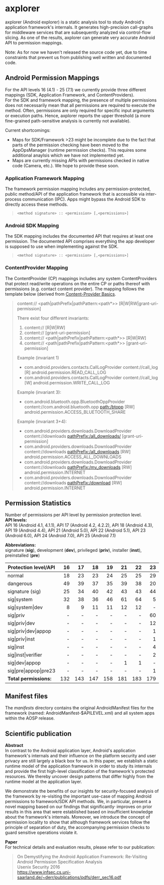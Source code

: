 # axplorer

axplorer (Android explorer) is a static analysis tool to study Android's application framework's internals. It generates high-precision call-graphs for middleware services that are subsequently analyzed via control-flow slicing.
As one of the results, axplorer can generate very accurate Android API to permission mappings.<br>

Note: As for now we haven't released the source code yet, due to time constraints that
prevent us from publishing well written and documented code.

## Android Permission Mappings
For the API levels 16 (4.1) - 25 (7.1) we currently provide three different mappings (SDK, Application Framework, and ContentProviders).<br>
For the SDK and framework mapping, the presence of multiple permissions does not necessarily mean that all permissions are required to execute the method. Often, permissions are only required for specific input arguments or execution paths. Hence, axplorer reports the upper threshold (a more fine-grained path-sensitive analysis is currently not available).<br>

Current shortcomings:<br>
 * Maps for SDK/Framework >23 might be incomplete due to the fact that parts of the permission checking have been moved to the AppOpsManager (runtime permission checks).
   This requires some additional anaylsis which we have not implemented yet.
 * Maps are currently missing APIs with permissions checked in native code (Camera, etc.). We hope to provide these soon.


### Application Framework Mapping
The framework permission mapping includes any permission-protected, public method/API of the application framework that is accessible via inter-process communication (IPC).
Apps might bypass the Android SDK to directly access these methods.

>     <method signature> :: <permission> [,<permissions>]


### Android SDK Mapping
The SDK mapping includes the documented API that requires at least one permission. The documented API comprises everything the app developer is supposed to use when implementing against the SDK.

>     <method signature> :: <permission> [,<permissions>]


### ContentProvider Mapping
The ContentProvider (CP) mappings includes any system ContentProviders that protect read/write operations on the entire CP or paths thereof with permissions (e.g. contact content provider).
The mapping follows the template below (derived from [Content-Provider Basics](https://developer.android.com/guide/topics/providers/content-provider-basics.html).
>  <classname> content://<authority> <path|pathPrefix|pathPattern:<path*>>  [R|W|RW|grant-uri-permission] <permission>
>
>There exist four different invariants:
>    1.  <classname>  content://<authority>  [R|W|RW]  <permission>
>    2.  <classname>  content://<authority>  [grant-uri-permission]
>    3.  <classname>  content://<authority>  <path|pathPrefix|pathPattern:<path*>>  [R|W|RW]  <permission>
>    4.  <classname>  content://<authority>  <path|pathPrefix|pathPattern:<path*>>  [grant-uri-permission]
>
>  Example (invariant 1)<br>
>  * com.android.providers.contacts.CallLogProvider  content://call_log  [R]  android.permission.READ_CALL_LOG
>  * com.android.providers.contacts.CallLogProvider  content://call_log  [W]  android.permission.WRITE_CALL_LOG
>
>  Example (invariant 3):<br>
>  * com.android.bluetooth.opp.BluetoothOppProvider  content://com.android.bluetooth.opp  <path:/btopp>  [RW]  android.permission.ACCESS_BLUETOOTH_SHARE
>
>  Example (invariant 3+4):<br>
>  * com.android.providers.downloads.DownloadProvider  content://downloads  <pathPrefix:/all_downloads/>  [grant-uri-permission] 
>  * com.android.providers.downloads.DownloadProvider  content://downloads  <pathPrefix:/all_downloads>  [RW]  android.permission.ACCESS_ALL_DOWNLOADS
>  * com.android.providers.downloads.DownloadProvider  content://downloads  <pathPrefix:/my_downloads>  [RW]  android.permission.INTERNET
>  * com.android.providers.downloads.DownloadProvider  content://downloads  <pathPrefix:/download>  [RW]  android.permission.INTERNET


## Permission Statistics
Number of permissions per API level by permission protection level.<br>
**API levels:**<br>
API 16 (Android 4.1, 4.1.1), API 17 (Android 4.2, 4.2.2), API 18 (Android 4.3), API 19 (Android 4.4),
API 21 (Android 5.0), API 22 (Android 5.1), API 23 (Android 6.0), API 24 (Android 7.0), API 25 (Android 7.1)<br>

**Abbreviations:**<br>
signature (**sig**), development (**dev**), privileged (**priv**), installer (**inst**), preinstalled (**pre**)<br>

| Protection level/API  | 16 | 17 | 18 | 19 | 21 | 22 | 23 | 24 | 25 |
| --------------------- | --:| --:| --:| --:| --:| --:| --:| --:| --:|
| normal                | 18 | 23 | 23 | 24 | 25 | 25 | 29 | 29 | 29 |
| dangerous             | 49 | 39 | 37 | 35 | 39 | 38 | 20 | 21 | 21 |
| signature (sig)       | 25 | 34 | 40 | 42 | 43 | 43 | 44 | 54 | 54 |
| sig\|system           | 32 | 38 | 36 | 46 | 61 | 64 |  5 |  1 |  2 |
| sig\|system\|dev      |  8 |  9 | 11 | 11 | 12 | 12 |  - |  - |  - |
| sig\|priv             |  - |  - |  - |  - |  - |  - | 60 | 71 | 72 |
| sig\|priv\|dev        |  - |  - |  - |  - |  - |  - | 12 | 13 | 12 |
| sig\|priv\|dev\|appop |  - |  - |  - |  - |  - |  - |  1 |  1 |  1 |
| sig\|priv\|inst       |  - |  - |  - |  - |  - |  - |  1 |  1 |  1 |
| sig\|inst             |  - |  - |  - |  - |  - |  - |  4 |  4 |  4 |
| sig\|inst\|verifier   |  - |  - |  - |  - |  - |  - |  2 |  3 |  3 |
| sig\|dev\|appop       |  - |  - |  - |  - |  1 |  1 |  - |  - |  - |
| sig\|pre\|appop\|pre23|  - |  - |  - |  - |  - |  - |  1 |  1 |  1 |
| **Total permissions:**|132 |143 |147 |158 |181 |183 |179 |199 |200 |



## Manifest files
The *manifests* directory contains the original AndroidManifest files for the framework (named: AndroidManifest-$APILEVEL.xml) and all system apps within the AOSP release.

## Scientific publication

**Abstract**<br>
In contrast to the Android application layer, Android's application framework's
internals and their influence on the platform security and user privacy are 
still largely a black box for us. In this paper, we establish a static runtime
model of the application framework in order to study its internals and provide
the first high-level classification of the framework's protected resources. We
thereby uncover design patterns that differ highly from the runtime model at
the application layer.<br>

We demonstrate the benefits of our insights for security-focused analysis of
the framework by re-visiting the important use-case of mapping Android
permissions to framework/SDK API methods. We, in particular, present a novel
mapping based on our findings that significantly· improves on prior results in
this area that were established based on insufficient knowledge about the 
framework's internals. Moreover, we introduce the concept of permission
locality to show that although framework services follow the principle of
separation of duty, the accompanying permission checks to guard sensitive
operations violate it.<br>

**Paper**<br>
For technical details and evaluation results, please refer to our publication:<br>
> On Demystifying the Android Application Framework: Re-Visiting Android Permission Specification Analysis<br>
> Usenix Security 2016<br>
> https://www.infsec.cs.uni-saarland.de/~derr/publications/pdfs/derr_sec16.pdf
